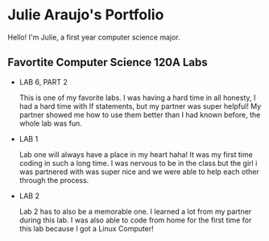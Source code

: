 # Julie Araujo's Portfolio

Hello! I'm Julie, a first year computer science major.

## Favortite Computer Science 120A Labs

* LAB 6, PART 2
  
  This is one of my favorite labs.  I was having a hard time in all honesty,
I had a hard time with If statements, but my partner was super helpful!  My 
partner showed me how to use them better than I had known before, the whole lab 
was fun. 

* LAB 1

  Lab one will always have a place in my heart haha! It was my first time coding
in such a long time.  I was nervous to be in the class but the girl i was partnered 
with was super nice and we were able to help each other through the process. 

* LAB 2

  Lab 2 has to also be a memorable one.  I learned a lot from my partner during this lab. 
I was also able to code from home for the first time for this lab because I got a Linux 
Computer!
